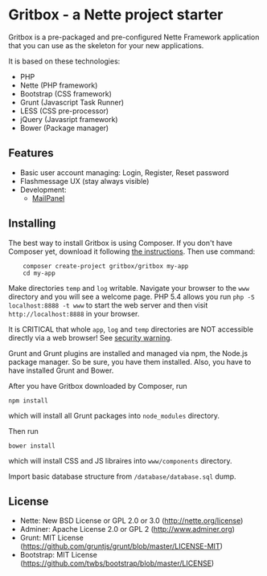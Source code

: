 Gritbox - a Nette project starter
=============

Gritbox is a pre-packaged and pre-configured Nette Framework application
that you can use as the skeleton for your new applications.

It is based on these technologies:

- PHP
- Nette (PHP framework)
- Bootstrap (CSS framework)
- Grunt (Javascript Task Runner)
- LESS (CSS pre-processor)
- jQuery (Javasript framework)
- Bower (Package manager)

Features
--------

- Basic user account managing: Login, Register, Reset password
- Flashmessage UX (stay always visible)
- Development:
	- [MailPanel](https://github.com/repli2dev/nette-mailpanel)

Installing
----------

The best way to install Gritbox is using Composer. If you don't have Composer yet, download
it following [the instructions](http://doc.nette.org/composer). Then use command:

		composer create-project gritbox/gritbox my-app
		cd my-app

Make directories `temp` and `log` writable. Navigate your browser
to the `www` directory and you will see a welcome page. PHP 5.4 allows
you run `php -S localhost:8888 -t www` to start the web server and
then visit `http://localhost:8888` in your browser.

It is CRITICAL that whole `app`, `log` and `temp` directories are NOT accessible
directly via a web browser! See [security warning](http://nette.org/security-warning).

Grunt and Grunt plugins are installed and managed via npm, the Node.js package manager. So
be sure, you have them installed. Also, you have to have installed Grunt and Bower.

After you have Gritbox downloaded by Composer, run

	npm install

which will install all Grunt packages into `node_modules` directory.

Then run

	bower install

which will install CSS and JS libraires into `www/components` directory.

Import basic database structure from `/database/database.sql` dump.

License
-------
- Nette: New BSD License or GPL 2.0 or 3.0 (http://nette.org/license)
- Adminer: Apache License 2.0 or GPL 2 (http://www.adminer.org)
- Grunt: MIT License (https://github.com/gruntjs/grunt/blob/master/LICENSE-MIT)
- Bootstrap: MIT License (https://github.com/twbs/bootstrap/blob/master/LICENSE)
